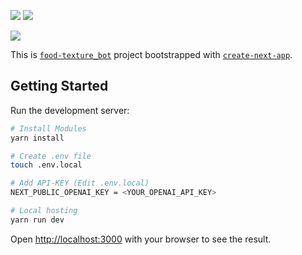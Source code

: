 <img src="https://img.shields.io/badge/Chrome-passed-0000.svg?logo=google-chrome&style=popout"> <img src="https://img.shields.io/badge/Safari-passed-0000.svg?logo=safari&style=popout">  

<img src="https://img.shields.io/badge/React--61DAFB.svg?logo=react&style=popout">
  
This is [`food-texture_bot`](https://food-texture-bot.vercel.app/) project bootstrapped with [`create-next-app`]().

## Getting Started

Run the development server:

```bash
# Install Modules
yarn install

# Create .env file
touch .env.local

# Add API-KEY (Edit .env.local)
NEXT_PUBLIC_OPENAI_KEY = <YOUR_OPENAI_API_KEY>

# Local hosting
yarn run dev
```

Open [http://localhost:3000](http://localhost:3000) with your browser to see the result.

